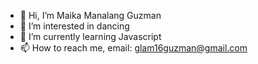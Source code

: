 - 👋 Hi, I’m Maika Manalang Guzman
- 👀 I’m interested in dancing
- 🌱 I’m currently learning Javascript
- 📫 How to reach me, email: glam16guzman@gmail.com

<!---
Mikaygzmn/Mikaygzmn is a ✨ special ✨ repository because its `README.md` (this file) appears on your GitHub profile.
You can click the Preview link to take a look at your changes.
--->
